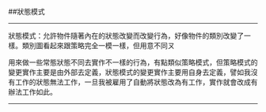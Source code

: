 ##狀態模式
____
狀態模式：允許物件隨著內在的狀態改變而改變行為，好像物件的類別改變了一樣。類別圖看起來跟策略完全一模一樣，但用意不同ㄡ

用來做一些常態狀態不同去實作不一樣的行為，有點類似策略模式，但策略模式的變更實作主要是由外部去定義，狀態模式的變更實作主要用自身去定義，譬如我沒有工作的狀態無法工作，一旦我被雇用了自動將狀態改為有工作，實作就會改成有辦法工作如此。
____
